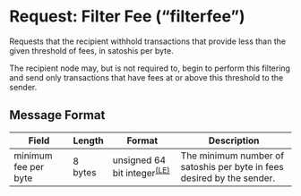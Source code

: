 # Request: Filter Fee (“filterfee”)

Requests that the recipient withhold transactions that provide less than the given threshold of fees, in satoshis per byte.

The recipient node may, but is not required to, begin to perform this filtering and send only transactions that have fees at or above this threshold to the sender.

## Message Format

| Field | Length | Format | Description |
|--|--|--|--|
|  minimum fee per byte  | 8 bytes | unsigned 64 bit integer<sup>[(LE)](/protocol/misc/endian/little)</sup> | The minimum number of satoshis per byte in fees desired by the sender.

